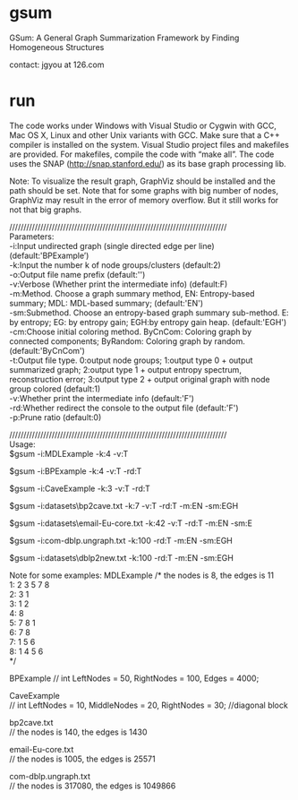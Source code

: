 # gsum
GSum: A General Graph Summarization Framework by Finding Homogeneous Structures

contact: jgyou at 126.com

# run
The code works under Windows with Visual Studio or Cygwin with GCC, Mac OS X, Linux and other Unix variants with GCC. Make sure that a C++ compiler is installed on the system. Visual Studio project files and makefiles are provided. For makefiles, compile the code with “make all”. The code uses the SNAP (http://snap.stanford.edu/) as its base graph processing lib.

Note: To visualize the result graph, GraphViz should be installed and the path should be set. Note that for some graphs with big number of nodes, GraphViz may result in the error of memory overflow. But it still works for not that big graphs.

/////////////////////////////////////////////////////////////////////////////  
Parameters:  
-i:Input undirected graph (single directed edge per line) (default:'BPExample’)  
-k:Input the number k of node groups/clusters (default:2)  
-o:Output file name prefix (default:'')  
-v:Verbose (Whether print the intermediate info) (default:F)  
-m:Method. Choose a graph summary method, EN: Entropy-based summary; MDL: MDL-based summary; (default:'EN')  
-sm:Submethod. Choose an entropy-based graph summary sub-method. E: by entropy; EG: by entropy gain; EGH:by entropy gain heap. (default:'EGH')  
-cm:Choose initial coloring method. ByCnCom: Coloring graph by connected components; ByRandom: Coloring graph by random. (default:'ByCnCom')  
-t:Output file type. 0:output node groups; 1:output type 0 + output summarized graph; 2:output type 1 + output entropy spectrum, reconstruction error; 3:output type 2 + output original graph with node group colored (default:1)  
-v:Whether print the intermediate info (default:'F')  
-rd:Whether redirect the console to the output file (default:'F')  
-p:Prune ratio (default:0)  


/////////////////////////////////////////////////////////////////////////////  
Usage:  
$gsum -i:MDLExample -k:4 -v:T

$gsum -i:BPExample -k:4 -v:T -rd:T

$gsum -i:CaveExample -k:3 -v:T -rd:T

$gsum -i:datasets\bp2cave.txt -k:7 -v:T -rd:T -m:EN -sm:EGH

$gsum -i:datasets\email-Eu-core.txt -k:42 -v:T -rd:T -m:EN -sm:E

$gsum -i:com-dblp.ungraph.txt -k:100 -rd:T -m:EN -sm:EGH

$gsum -i:datasets\dblp2new.txt -k:100 -rd:T -m:EN -sm:EGH


Note for some examples:
MDLExample
/* the nodes is 8, the edges is 11  
1:  2 3 5 7 8  
2:  3 1  
3:  1 2  
4:  8  
5:  7 8 1  
6:  7 8  
7:  1 5 6  
8:  1 4 5 6  
*/  

BPExample
// int LeftNodes = 50, RightNodes = 100, Edges = 4000;

CaveExample  
// int LeftNodes = 10, MiddleNodes = 20, RightNodes = 30;  //diagonal block

bp2cave.txt  
// the nodes is 140, the edges is 1430

email-Eu-core.txt  
// the nodes is 1005, the edges is 25571

com-dblp.ungraph.txt  
// the nodes is 317080, the edges is 1049866
